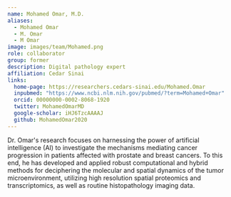```yaml
---
name: Mohamed Omar, M.D.
aliases:
  - Mohamed Omar
  - M. Omar
  - M Omar
image: images/team/Mohamed.png
role: collaborator
group: former
description: Digital pathology expert
affiliation: Cedar Sinai
links:
  home-page: https://researchers.cedars-sinai.edu/Mohamed.Omar
  inpubmed: "https://www.ncbi.nlm.nih.gov/pubmed/?term=Mohamed+Omar"
  orcid: 00000000-0002-8068-1920
  twitter: MohamedOmarMD
  google-scholar: iHJ6TzcAAAAJ
  github: MohamedOmar2020
---
```


Dr. Omar's research focuses on harnessing the power of artificial intelligence (AI) to investigate the mechanisms mediating cancer progression in patients affected with prostate and breast cancers. To this end, he has developed and applied robust computational and hybrid methods for deciphering the molecular and spatial dynamics of the tumor microenvironment, utilizing high resolution spatial proteomics and transcriptomics, as well as routine histopathology imaging data. 

